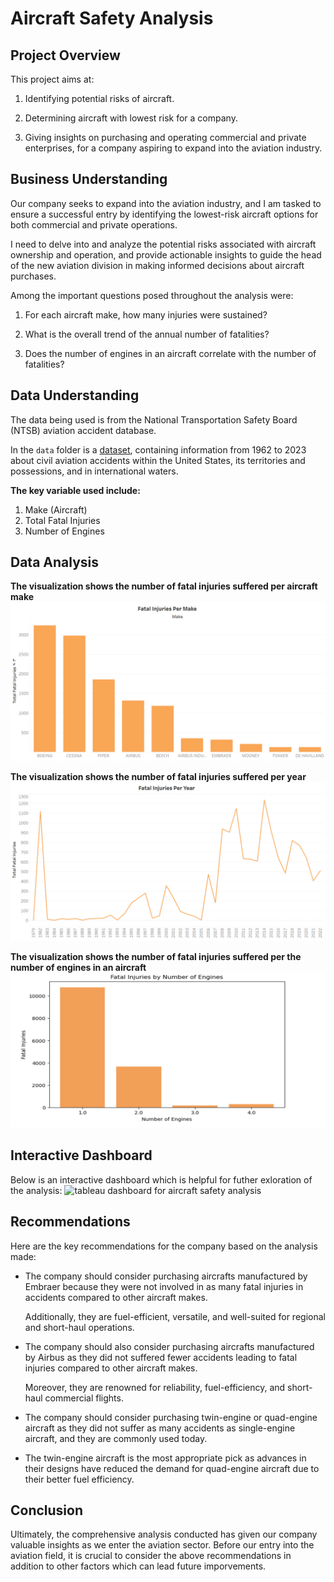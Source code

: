 # Aircraft Safety Analysis


## Project Overview

This project aims at:

1. Identifying potential risks of aircraft.

2. Determining aircraft with lowest risk for a company.

3. Giving insights on purchasing and operating commercial and private enterprises, for a company aspiring to expand into the aviation industry.


## Business Understanding

Our company seeks to expand into the aviation industry, and I am tasked to ensure a successful entry by identifying the lowest-risk aircraft options for both commercial and private operations.
 
I need to delve into and analyze the potential risks associated with aircraft ownership and operation, and provide actionable insights to guide the head of the new aviation division in making informed decisions about aircraft purchases.

Among the important questions posed throughout the analysis were:

1. For each aircraft make, how many injuries were sustained?

2. What is the overall trend of the annual number of fatalities?

3. Does the number of engines in an aircraft correlate with the number of fatalities?

## Data Understanding

The data being used is from the National Transportation Safety Board (NTSB) aviation accident database.

In the `data` folder is a [dataset](https://www.kaggle.com/datasets/khsamaha/aviation-accident-database-synopses), containing information from 1962 to 2023 about civil aviation accidents within the United States, its territories and possessions, and in international waters. 

**The key variable used include:**
1. Make (Aircraft)
2. Total Fatal Injuries
3. Number of Engines

## Data Analysis

**The visualization shows the number of fatal injuries suffered per aircraft make**
![Visualization for Fatal Injuries By Make](/images/Fatal%20Injuries%20by%20Make.png)

**The visualization shows the number of fatal injuries suffered per year**
![Visualization for Fatal Injuries per Year](/images/Fata%20Injuries%20Per%20Year.png)

**The visualization shows the number of fatal injuries suffered per the number of engines in an aircraft**
![Visualization for Fatal Injuries By Number of Engines](/images/Fatal%20Injuries%20by%20Number%20of%20Engines.png)


## Interactive Dashboard

Below is an interactive dashboard which is helpful for futher exloration of the analysis:
![tableau dashboard for aircraft safety analysis](https://public.tableau.com/app/profile/felix.mwendwa/viz/AviationSafetyAnalysis_17331591046710/AviationSafetyAnalysisDashboard2?publish=yes)

## Recommendations

Here are the key recommendations for the company based on the analysis made:

* The company should consider purchasing aircrafts manufactured by Embraer because they were not involved in as many fatal injuries in accidents compared to other aircraft makes.

   Additionally, they are fuel-efficient, versatile, and well-suited for regional and short-haul operations.

* The company should also consider purchasing aircrafts manufactured by Airbus as they did not suffered fewer accidents leading to fatal injuries compared to other aircraft makes.

   Moreover, they are renowned for reliability, fuel-efficiency, and short-haul commercial flights.

* The company should consider purchasing twin-engine or quad-engine aircraft as they did not suffer as many accidents as single-engine aircraft, and they are commonly used today.

* The twin-engine aircraft is the most appropriate pick as advances in their designs have reduced the demand for quad-engine aircraft due to their better fuel efficiency.

## Conclusion

Ultimately, the comprehensive analysis conducted has given our company valuable insights as we enter the aviation sector. Before our entry into the aviation field, it is crucial to consider the above recommendations in addition to other factors which can lead future imporvements.